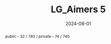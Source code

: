 ---
title: LG_Aimers 5

event: In Offline

location: Elice Coding

summary: 나의 첫번째 AI 대회
abstract: public - 32 / 740 / private - 74 / 740

date: '2024-08-01'
date_end: '2024-09-01'
all_day: false

authors:
    - admin

tags: []

featured: false

image:
    caption: 'Image credit: [**Unsplash**](https://unsplash.com/photos/bzdhc5b3Bxs)'
    focal_point: Right
---